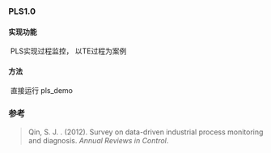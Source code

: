 ### PLS1.0


#### 实现功能
​	PLS实现过程监控， 以TE过程为案例

#### 方法
​	直接运行 pls_demo
### 参考

> Qin, S. J. . (2012). Survey on data-driven industrial process monitoring and diagnosis. *Annual Reviews in Control*.